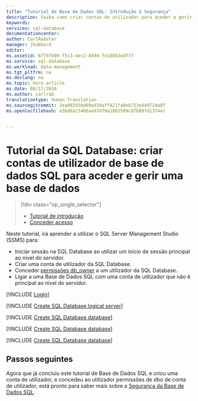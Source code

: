 ```yaml
---
title: "Tutorial de Base de Dados SQL: Introdução à Segurança"
description: Saiba como criar contas de utilizador para aceder e gerir uma base de dados.
keywords: 
services: sql-database
documentationcenter: 
author: CarlRabeler
manager: jhubbard
editor: 
ms.assetid: 67797b09-f5c3-4ec2-8494-fe18883edf7f
ms.service: sql-database
ms.workload: data-management
ms.tgt_pltfrm: na
ms.devlang: na
ms.topic: hero-article
ms.date: 08/17/2016
ms.author: carlrab
translationtype: Human Translation
ms.sourcegitcommit: 2ea002938d69ad34aff421fa0eb753e449724a8f
ms.openlocfilehash: a3bd8ac5466ae67df0a1865509c8fb897d1374ec


---
```

# <a name="sql-database-tutorial-create-sql-database-user-accounts-to-access-and-manage-a-database"></a>Tutorial da SQL Database: criar contas de utilizador de base de dados SQL para aceder e gerir uma base de dados
> [!div class="op_single_selector"]
> * [Tutorial de introdução](sql-database-get-started-security.md)
> * [Conceder acesso](sql-database-manage-logins.md)
> 
> 

Neste tutorial, irá aprender a utilizar o SQL Server Management Studio (SSMS) para:

* Iniciar sessão na SQL Database ao utilizar um início de sessão principal ao nível do servidor.
* Criar uma conta de utilizador da SQL Database.
* Conceder [permissões db_owner](https://msdn.microsoft.com/library/ms189121.aspx#Anchor_0) a um utilizador da SQL Database.
* Ligar a uma Base de Dados SQL com uma conta de utilizador que não é principal ao nível do servidor.

[!INCLUDE [Login](../../includes/azure-getting-started-portal-login.md)]

[!INCLUDE [Create SQL Database logical server](../../includes/sql-database-sql-server-management-studio-connect-server-principal.md)]

[!INCLUDE [Create SQL Database database](../../includes/sql-database-create-new-database-user.md)]

[!INCLUDE [Create SQL Database database](../../includes/sql-database-grant-database-user-dbo-permissions.md)]

[!INCLUDE [Create SQL Database database](../../includes/sql-database-sql-server-management-studio-connect-user.md)]

## <a name="next-steps"></a>Passos seguintes
Agora que já concluiu este tutorial de Base de Dados SQL e criou uma conta de utilizador, e concedeu ao utilizador permissões de dbo de conta de utilizador, está pronto para saber mais sobre a [Segurança da Base de Dados SQL](sql-database-manage-logins.md).




<!--HONumber=Nov16_HO2-->


